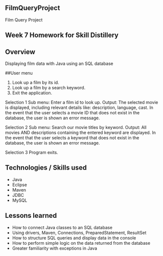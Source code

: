 ## FilmQueryProject

Film Query Project 

## Week 7 Homework for Skill Distillery 

## Overview 

Displaying film data with Java using an SQL database 

##User menu 
1. Look up a film by its id.
2. Look up a film by a search keyword.
3. Exit the application. 

Selection 1
Sub menu: Enter a film id to look up. 
Output: The selected movie is displayed, including relevant details like: description, language, cast. 
In the event that the user selects a movie ID that does not exist in the database, the user is shown an error message. 

Selection 2
Sub menu: Search our movie titles by keyword. 
Output: All movies AND descriptions containing the entered keyword are displayed. 
In the event that the user selects a keyword that does not exist in the database, the user is shown an error message. 

Selection 3
Program exits. 

## Technologies / Skills used 
* Java 
* Eclipse 
* Maven 
* JDBC 
* MySQL

## Lessons learned 
* How to connect Java classes to an SQL database 
* Using drivers, Maven, Connections, PreparedStatement, ResultSet
* How to structure SQL queries and display data in the console 
* How to perform simple logic on the data returned from the database 
* Greater familiarity with exceptions in Java 
